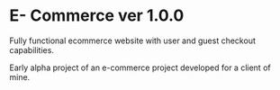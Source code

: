 # E- Commerce ver 1.0.0

Fully functional ecommerce website with user and guest checkout capabilities.

Early alpha project of an e-commerce project developed for a client of mine. 


